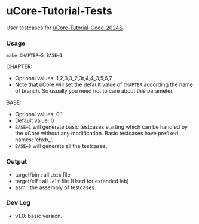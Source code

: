 # uCore-Tutorial-Tests

User testcases for [uCore-Tutorial-Code-2024S](https://github.com/learningos/uCore-Tutorial-Code-2024S).

### Usage

```shell
make CHAPTER=5 BASE=1
```

CHAPTER:
* Optional values: 1,2,3,3_2,3t,4,4_3,5,6,7.
* Note that uCore will set the default value of `CHAPTER` according the name of branch. So usually you need not to care about this parameter.

BASE:
* Optional values: 0,1
* Default value: 0
* `BASE=1` will generate basic testcases starting which can be handled by the uCore without any modification. Basic testcases have prefixed names: 'chxb_'.
* `BASE=0` will generate all the testcases.

### Output

* target/bin : all `.bin` file
* target/elf : all `.elf` file (Used for extended lab)
* asm : the assembly of testcases.  

### Dev Log

* v1.0: basic version.
